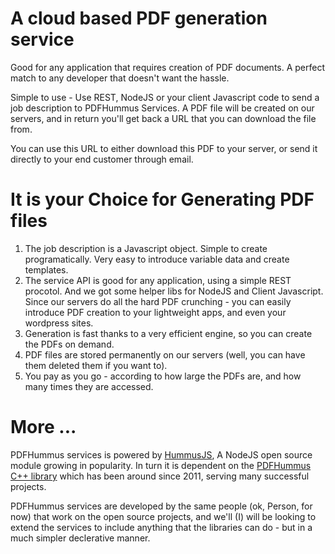 # A cloud based PDF generation service

Good for any application that requires creation of PDF documents. A perfect match to any developer that doesn't want the hassle.      

Simple to use - Use REST, NodeJS or your client Javascript code to send a job description to PDFHummus Services. A PDF file will be created on our servers, and in return you'll get back a URL that you can download the file from.  

You can use this URL to either download this PDF to your server, or send it directly to your end customer through email.  

# It is your Choice for Generating PDF files 

1. The job description is a Javascript object. Simple to create programatically. Very easy to introduce variable data and create templates. 
2. The service API is good for any application, using a simple REST procotol. And we got some helper libs for NodeJS and Client Javascript. Since our servers do all the hard PDF crunching - you can easily introduce PDF creation to your lightweight apps, and even your wordpress sites.
3. Generation is fast thanks to a very efficient engine, so you can create the PDFs on demand.
4. PDF files are stored permanently on our servers (well, you can have them deleted them if you want to).
5. You pay as you go - according to how large the PDFs are, and how many times they are accessed.


# More ...

PDFHummus services is powered by [HummusJS](https://www.npmjs.com/package/hummus), A NodeJS open source module growing in popularity. In turn it is dependent on the [PDFHummus C++ library](https://github.com/galkahana/PDF-Writer) which has been around since 2011, serving many successful projects. 

PDFHummus services are developed by the same people (ok, Person, for now) that work on the open source projects, and we'll (I) will be looking to extend the services to include anything that the libraries can do - but in a much simpler declerative manner.


